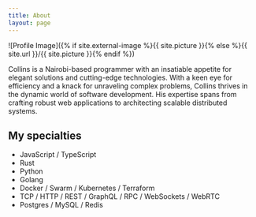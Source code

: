 ```yaml
---
title: About
layout: page
---
```


![Profile Image]({% if site.external-image %}{{ site.picture }}{% else %}{{ site.url }}/{{ site.picture }}{% endif %})

<p>
Collins is a Nairobi-based programmer with an insatiable appetite for elegant solutions and cutting-edge technologies. With a keen eye for efficiency and a knack for unraveling complex problems, Collins thrives in the dynamic world of software development. His expertise spans from crafting robust web applications to architecting scalable distributed systems.
</p>

<h2>My specialties</h2>

<ul class="skill-list">
	<li>JavaScript / TypeScript</li>
	<li>Rust</li>
	<li>Python</li>
	<li>Golang</li>
	<li>Docker / Swarm / Kubernetes / Terraform</li>
	<li>TCP / HTTP / REST / GraphQL / RPC / WebSockets / WebRTC</li>
	<li>Postgres / MySQL / Redis</li>
</ul>

